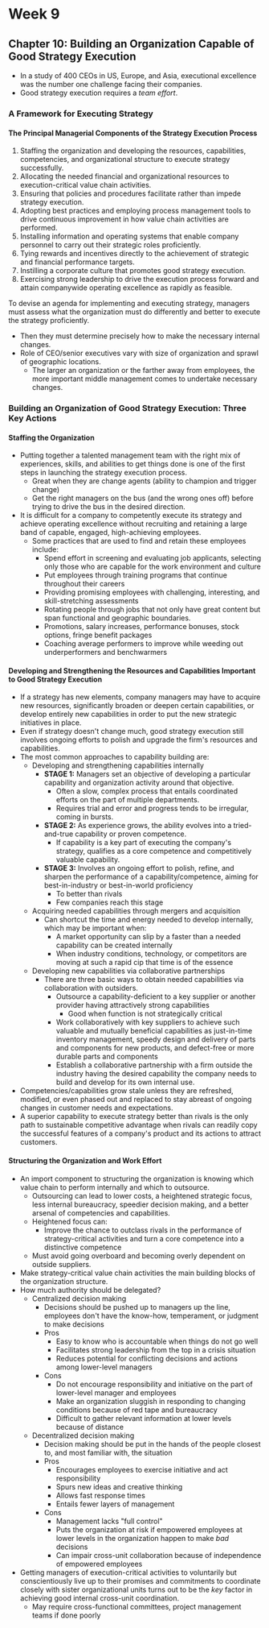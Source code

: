 # Week 9

## Chapter 10: Building an Organization Capable of Good Strategy Execution

* In a study of 400 CEOs in US, Europe, and Asia, executional excellence was the number one challenge facing their companies.
* Good strategy execution requires a *team effort*.

### A Framework for Executing Strategy

#### The Principal Managerial Components of the Strategy Execution Process

1. Staffing the organization and developing the resources, capabilities, competencies, and organizational structure to execute strategy successfully.
2. Allocating the needed financial and organizational resources to execution-critical value chain activities.
3. Ensuring that policies and procedures facilitate rather than impede strategy execution.
4. Adopting best practices and employing process management tools to drive continuous improvement in how value chain activities are performed.
5. Installing information and operating systems that enable company personnel to carry out their strategic roles proficiently.
6. Tying rewards and incentives directly to the achievement of strategic and financial performance targets.
7. Instilling a corporate culture that promotes good strategy execution.
8. Exercising strong leadership to drive the execution process forward and attain companywide operating excellence as rapidly as feasible.

To devise an agenda for implementing and executing strategy, managers must assess what the organization must do differently and better to execute the strategy proficiently.

* Then they must determine precisely how to make the necessary internal changes.
* Role of CEO/senior executives vary with size of organization and sprawl of geographic locations.
  * The larger an organization or the farther away from employees, the more important middle management comes to undertake necessary changes.

### Building an Organization of Good Strategy Execution: Three Key Actions

#### Staffing the Organization

* Putting together a talented management team with the right mix of experiences, skills, and abilities to get things done is one of the first steps in launching the strategy execution process.
  * Great when they are change agents (ability to champion and trigger change)
  * Get the right managers on the bus (and the wrong ones off) before trying to drive the bus in the desired direction.
* It is difficult for a company to competently execute its strategy and achieve operating excellence without recruiting and retaining a large band of capable, engaged, high-achieving employees.
  * Some practices that are used to find and retain these employees include:
    * Spend effort in screening and evaluating job applicants, selecting only those who are capable for the work environment and culture
    * Put employees through training programs that continue throughout their careers
    * Providing promising employees with challenging, interesting, and skill-stretching assessments
    * Rotating people through jobs that not only have great content but span functional and geographic boundaries.
    * Promotions, salary increases, performance bonuses, stock options, fringe benefit packages
    * Coaching average performers to improve while weeding out underperformers and benchwarmers

#### Developing and Strengthening the Resources and Capabilities Important to Good Strategy Execution

* If a strategy has new elements, company managers may have to acquire new resources, significantly broaden or deepen certain capabilities, or develop entirely new capabilities in order to put the new strategic initiatives in place.
* Even if strategy doesn't change much, good strategy execution still involves ongoing efforts to polish and upgrade the firm's resources and capabilities.
* The most common approaches to capability building are:
  * Developing and strengthening capabilities internally
    * **STAGE 1:** Managers set an objective of developing a particular capability and organization activity around that objective.
      * Often a slow, complex process that entails coordinated efforts on the part of multiple departments.
      * Requires trial and error and progress tends to be irregular, coming in bursts.
    * **STAGE 2:** As experience grows, the ability evolves into a tried-and-true capability or proven competence.
      * If capability is a key part of executing the company's strategy, qualifies as a core competence and competitively valuable capability.
    * **STAGE 3:** Involves an ongoing effort to polish, refine, and sharpen the performance of a capability/competence, aiming for best-in-industry or best-in-world proficiency
      * To better than rivals
      * Few companies reach this stage
  * Acquiring needed capabilities through mergers and acquisition
    * Can shortcut the time and energy needed to develop internally, which may be important when:
      * A market opportunity can slip by a faster than a needed capability can be created internally
      * When industry conditions, technology, or competitors are moving at such a rapid cip that time is of the essence
  * Developing new capabilities via collaborative partnerships
    * There are three basic ways to obtain needed capabilities via collaboration with outsiders.
      * Outsource a capability-deficient to a key supplier or another provider having attractively strong capabilities
        * Good when function is not strategically critical
      * Work collaboratively with key suppliers to achieve such valuable and mutually beneficial capabilities as just-in-time inventory management, speedy design and delivery of parts and components for new products, and defect-free or more durable parts and components
      * Establish a collaborative partnership with a firm outside the industry having the desired capability the company needs to build and develop for its own internal use.
* Competencies/capabilities grow stale unless they are refreshed, modified, or even phased out and replaced to stay abreast of ongoing changes in customer needs and expectations.
* A superior capability to execute strategy better than rivals is the only path to sustainable competitive advantage when rivals can readily copy the successful features of a company's product and its actions to attract customers.

#### Structuring the Organization and Work Effort

* An import component to structuring the organization is knowing which value chain to perform internally and which to outsource.
  * Outsourcing can lead to lower costs, a heightened strategic focus, less internal bureaucracy, speedier decision making, and a better arsenal of competencies and capabilities.
  * Heightened focus can:
    * Improve the chance to outclass rivals in the performance of strategy-critical activities and turn a core competence into a distinctive competence
  * Must avoid going overboard and becoming overly dependent on outside suppliers.
* Make strategy-critical value chain activities the main building blocks of the organization structure.
* How much authority should be delegated?
  * Centralized decision making
    * Decisions should be pushed up to managers up the line, employees don't have the know-how, temperament, or judgment to make decisions
    * Pros
      * Easy to know who is accountable when things do not go well
      * Facilitates strong leadership from the top in a crisis situation
      * Reduces potential for conflicting decisions and actions among lower-level managers
    * Cons
      * Do not encourage responsibility and initiative on the part of lower-level manager and employees
      * Make an organization sluggish in responding to changing conditions because of red tape and bureaucracy
      * Difficult to gather relevant information at lower levels because of distance
  * Decentralized decision making
    * Decision making should be put in the hands of the people closest to, and most familiar with, the situation
    * Pros
      * Encourages employees to exercise initiative and act responsibility
      * Spurs new ideas and creative thinking
      * Allows fast response times
      * Entails fewer layers of management
    * Cons
      * Management lacks "full control"
      * Puts the organization at risk if empowered employees at lower levels in the organization happen to make *bad* decisions
      * Can impair cross-unit collaboration because of independence of empowered employees
* Getting managers of execution-critical activities to voluntarily but conscientiously live up to their promises and commitments to coordinate closely with sister organizational units turns out to be the *key* factor in achieving good internal cross-unit coordination.
  * May require cross-functional committees, project management teams if done poorly
